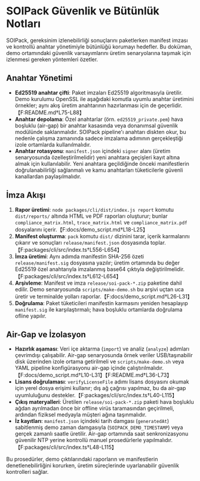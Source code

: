 # SOIPack Güvenlik ve Bütünlük Notları

SOIPack, gereksinim izlenebilirliği sonuçlarını paketlerken manifest imzası ve kontrollü anahtar yönetimiyle bütünlüğü korumayı hedefler. Bu doküman, demo ortamındaki güvenlik varsayımlarını üretim senaryolarına taşımak için izlenmesi gereken yöntemleri özetler.

## Anahtar Yönetimi

- **Ed25519 anahtar çifti**: Paket imzaları Ed25519 algoritmasıyla üretilir. Demo kurulumu OpenSSL ile aşağıdaki komutla uyumlu anahtar üretimini örnekler; aynı akış üretim anahtarının hazırlanması için de geçerlidir.【F:README.md†L75-L88】
- **Anahtar depolama**: Özel anahtarlar (örn. `ed25519_private.pem`) hava boşluklu (air-gap) bir anahtar kasasında veya donanımsal güvenlik modülünde saklanmalıdır. SOIPack pipeline'ı anahtarı diskten okur, bu nedenle çalışma zamanında sadece imzalama adımının gerçekleştiği izole ortamlarda kullanılmalıdır.
- **Anahtar rotasyonu**: `manifest.json` içindeki `signer` alanı (üretim senaryosunda özelleştirilmelidir) yeni anahtara geçişleri kayıt altına almak için kullanılabilir. Yeni anahtara geçildiğinde önceki manifestlerin doğrulanabilirliği sağlanmalı ve kamu anahtarları tüketicilerle güvenli kanallardan paylaşılmalıdır.

## İmza Akışı

1. **Rapor üretimi**: `node packages/cli/dist/index.js report` komutu `dist/reports/` altında HTML ve PDF raporları oluşturur; bunlar `compliance_matrix.html`, `trace_matrix.html` ve `compliance_matrix.pdf` dosyalarını içerir.【F:docs/demo_script.md†L18-L25】
2. **Manifest oluşturma**: `pack` komutu `dist/` dizinini tarar, içerik karmalarını çıkarır ve sonuçları `release/manifest.json` dosyasında toplar.【F:packages/cli/src/index.ts†L556-L654】
3. **İmza üretimi**: Aynı adımda manifestin SHA-256 özeti `release/manifest.sig` dosyasına yazılır; üretim ortamında bu değer Ed25519 özel anahtarıyla imzalanmış base64 çıktıyla değiştirilmelidir.【F:packages/cli/src/index.ts†L612-L654】
4. **Arşivleme**: Manifest ve imza `release/soi-pack-*.zip` paketine dahil edilir. Demo senaryosunda `scripts/make-demo.sh` bu arşivi uçtan uca üretir ve terminalde yolları raporlar.【F:docs/demo_script.md†L26-L31】
5. **Doğrulama**: Paket tüketicileri manifestin karmasını yeniden hesaplayıp `manifest.sig` ile karşılaştırmalı; hava boşluklu ortamlarda doğrulama ofline yapılır.

## Air-Gap ve İzolasyon

- **Hazırlık aşaması**: Veri içe aktarma (`import`) ve analiz (`analyze`) adımları çevrimdışı çalışabilir. Air-gap senaryosunda örnek veriler USB/taşınabilir disk üzerinden izole ortama getirilmeli ve `scripts/make-demo.sh` veya YAML pipeline konfigürasyonu air-gap içinde çalıştırılmalıdır.【F:docs/demo_script.md†L10-L31】【F:README.md†L36-L73】
- **Lisans doğrulaması**: `verifyLicenseFile` adımı lisans dosyasını okumak için yerel dosya erişimi kullanır; dış ağ çağrısı yapılmaz, bu da air-gap uyumluluğunu destekler.【F:packages/cli/src/index.ts†L40-L115】
- **Çıkış materyalleri**: Üretilen `release/soi-pack-*.zip` paketi hava boşluklu ağdan ayrılmadan önce bir offline virüs taramasından geçirilmeli, ardından fiziksel medyayla müşteri ağına taşınmalıdır.
- **İz kayıtları**: `manifest.json` içindeki tarih damgası (`generatedAt`) sabitlenmiş demo zaman damgasıyla (`SOIPACK_DEMO_TIMESTAMP`) veya gerçek zamanlı saatle üretilir. Air-gap ortamında saat senkronizasyonu güvenilir NTP yerine kontrollü manuel prosedürlerle yapılmalıdır.【F:packages/cli/src/index.ts†L48-L115】

Bu prosedürler, demo çıktılarındaki raporların ve manifestlerin denetlenebilirliğini korurken, üretim süreçlerinde uyarlanabilir güvenlik kontrolleri sağlar.

